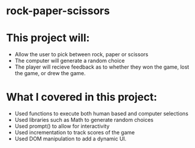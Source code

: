 # rock-paper-scissors

# This project will:
- Allow the user to pick between rock, paper or scissors
- The computer will generate a random choice
- The player will recieve feedback as to whether they won the game, lost the game, or drew the game.

# What I covered in this project:
- Used functions to execute both human based and computer selections
- Used libraries such as Math to generate random choices
- Used prompt() to allow for interactivity
- Used incrementation to track scores of the game
- Used DOM manipulation to add a dynamic UI.